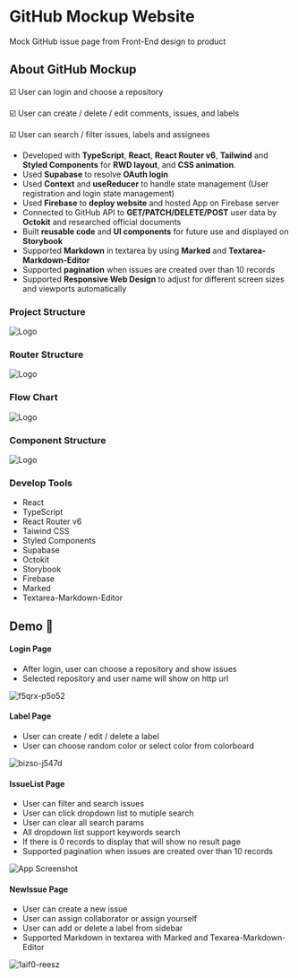 
# GitHub Mockup Website

Mock GitHub issue page from Front-End design to product

## About GitHub Mockup
 
 ☑️ User can login and choose a repository
 
 ☑️ User can create / delete / edit comments, issues, and labels

 ☑️ User can search / filter issues, labels and assignees

- Developed with **TypeScript**, **React**, **React Router v6**, **Tailwind** and **Styled Components** for **RWD layout**, and **CSS animation**.
- Used **Supabase** to resolve **OAuth login**
- Used **Context** and **useReducer** to handle state management (User registration and login state management)
- Used **Firebase** to **deploy website** and hosted App on Firebase server
- Connected to GitHub API to **GET/PATCH/DELETE/POST** user data by **Octokit** and researched official documents
- Built **reusable code** and **UI components** for future use and displayed on **Storybook**
- Supported **Markdown** in textarea by using **Marked** and **Textarea-Markdown-Editor** 
- Supported **pagination** when issues are created over than 10 records
- Supported **Responsive Web Design** to adjust for different screen sizes and viewports automatically


### Project Structure

![Logo]()

### Router Structure

![Logo]()

### Flow Chart

![Logo]()

### Component Structure

![Logo]()


### Develop Tools

- React
- TypeScript
- React Router v6
- Taiwind CSS
- Styled Components
- Supabase
- Octokit
- Storybook
- Firebase
- Marked
- Textarea-Markdown-Editor


## Demo 🌟
 #### Login Page
- After login, user can choose a repository and show issues
- Selected repository and user name will show on http url
 
![f5qrx-p5o52](https://user-images.githubusercontent.com/105163825/199945698-6dfc3696-62aa-4cc6-9bf8-c2a2b27e23ca.gif)

 #### Label Page
- User can create / edit / delete a label
- User can choose random color or select color from colorboard
 
![bizso-j547d](https://user-images.githubusercontent.com/105163825/199945759-6bfdf2bb-3f95-4ea3-9235-cb73f285ebf5.gif)

 #### IssueList Page
- User can filter and search issues 
- User can click dropdown list to mutiple search 
- User can clear all search params 
- All dropdown list support keywords search  
- If there is 0 records to display that will show no result page 
- Supported pagination when issues are created over than 10 records
 
![App Screenshot](https://img.onl/MrpANz)

 #### NewIssue Page
- User can create a new issue 
- User can assign collaborator or assign yourself
- User can add or delete a label from sidebar
- Supported Markdown in textarea with Marked and Texarea-Markdown-Editor
 
![1aif0-reesz](https://user-images.githubusercontent.com/105163825/199945842-5a06046b-ba97-427e-8fb0-d851901f4a56.gif)


